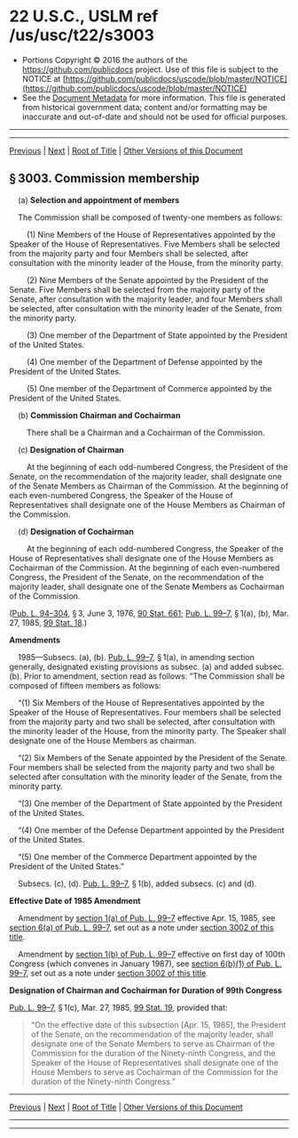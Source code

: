 ---
---

# 22 U.S.C., USLM ref /us/usc/t22/s3003

* Portions Copyright © 2016 the authors of the https://github.com/publicdocs project.
  Use of this file is subject to the NOTICE at [https://github.com/publicdocs/uscode/blob/master/NOTICE](https://github.com/publicdocs/uscode/blob/master/NOTICE)
* See the [Document Metadata](././../../../..//README.md) for more information.
  This file is generated from historical government data; content and/or formatting may be inaccurate and out-of-date and should not be used for official purposes.

----------
----------

[Previous](./../../../..//us/usc/t22/ch45/m__us_usc_t22_s3002.md) | [Next](./../../../..//us/usc/t22/ch45/m__us_usc_t22_s3004.md) | [Root of Title](./../../../../) | [Other Versions of this Document](https://publicdocs.github.io/go/links?ns=uslm&ref=%2Fus%2Fusc%2Ft22%2Fs3003)

## § 3003. Commission membership

    (a) __Selection and appointment of members__ 

    The Commission shall be composed of twenty-one members as follows:

        (1) Nine Members of the House of Representatives appointed by the Speaker of the House of Representatives. Five Members shall be selected from the majority party and four Members shall be selected, after consultation with the minority leader of the House, from the minority party.

        (2) Nine Members of the Senate appointed by the President of the Senate. Five Members shall be selected from the majority party of the Senate, after consultation with the majority leader, and four Members shall be selected, after consultation with the minority leader of the Senate, from the minority party.

        (3) One member of the Department of State appointed by the President of the United States.

        (4) One member of the Department of Defense appointed by the President of the United States.

        (5) One member of the Department of Commerce appointed by the President of the United States.

    (b) __Commission Chairman and Cochairman__ 

        There shall be a Chairman and a Cochairman of the Commission.

    (c) __Designation of Chairman__ 

        At the beginning of each odd-numbered Congress, the President of the Senate, on the recommendation of the majority leader, shall designate one of the Senate Members as Chairman of the Commission. At the beginning of each even-numbered Congress, the Speaker of the House of Representatives shall designate one of the House Members as Chairman of the Commission.

    (d) __Designation of Cochairman__ 

        At the beginning of each odd-numbered Congress, the Speaker of the House of Representatives shall designate one of the House Members as Cochairman of the Commission. At the beginning of each even-numbered Congress, the President of the Senate, on the recommendation of the majority leader, shall designate one of the Senate Members as Cochairman of the Commission.

([Pub. L. 94–304][/us/pl/94/304], § 3, June 3, 1976, [90 Stat. 661][/us/stat/90/661]; [Pub. L. 99–7][/us/pl/99/7], § 1(a), (b), Mar. 27, 1985, [99 Stat. 18][/us/stat/99/18].)

 __Amendments__ 

    1985—Subsecs. (a), (b). [Pub. L. 99–7][/us/pl/99/7], § 1(a), in amending section generally, designated existing provisions as subsec. (a) and added subsec. (b). Prior to amendment, section read as follows: “The Commission shall be composed of fifteen members as follows:

    “(1) Six Members of the House of Representatives appointed by the Speaker of the House of Representatives. Four members shall be selected from the majority party and two shall be selected, after consultation with the minority leader of the House, from the minority party. The Speaker shall designate one of the House Members as chairman.

    “(2) Six Members of the Senate appointed by the President of the Senate. Four members shall be selected from the majority party and two shall be selected after consultation with the minority leader of the Senate, from the minority party.

    “(3) One member of the Department of State appointed by the President of the United States.

    “(4) One member of the Defense Department appointed by the President of the United States.

    “(5) One member of the Commerce Department appointed by the President of the United States.”

    Subsecs. (c), (d). [Pub. L. 99–7][/us/pl/99/7], § 1(b), added subsecs. (c) and (d).

 __Effective Date of 1985 Amendment__ 

    Amendment by [section 1(a) of Pub. L. 99–7][/us/pl/99/7/s1/a] effective Apr. 15, 1985, see [section 6(a) of Pub. L. 99–7][/us/pl/99/7/s6/a], set out as a note under [section 3002 of this title][/us/usc/t22/s3002].

    Amendment by [section 1(b) of Pub. L. 99–7][/us/pl/99/7/s1/b] effective on first day of 100th Congress (which convenes in January 1987), see [section 6(b)(1) of Pub. L. 99–7][/us/pl/99/7/s6/b/1], set out as a note under [section 3002 of this title][/us/usc/t22/s3002].

 __Designation of Chairman and Cochairman for Duration of 99th Congress__ 

[Pub. L. 99–7][/us/pl/99/7], § 1(c), Mar. 27, 1985, [99 Stat. 19][/us/stat/99/19], provided that: 

> “On the effective date of this subsection \[Apr. 15, 1985\], the President of the Senate, on the recommendation of the majority leader, shall designate one of the Senate Members to serve as Chairman of the Commission for the duration of the Ninety-ninth Congress, and the Speaker of the House of Representatives shall designate one of the House Members to serve as Cochairman of the Commission for the duration of the Ninety-ninth Congress.”

----------

[Previous](./../../../..//us/usc/t22/ch45/m__us_usc_t22_s3002.md) | [Next](./../../../..//us/usc/t22/ch45/m__us_usc_t22_s3004.md) | [Root of Title](./../../../../) | [Other Versions of this Document](https://publicdocs.github.io/go/links?ns=uslm&ref=%2Fus%2Fusc%2Ft22%2Fs3003)

----------
----------

[/us/pl/94/304]: https://publicdocs.github.io/go/links?ns=uslm&ref=%2Fus%2Fpl%2F94%2F304
[/us/stat/90/661]: https://publicdocs.github.io/go/links?ns=uslm&ref=%2Fus%2Fstat%2F90%2F661
[/us/pl/99/7]: https://publicdocs.github.io/go/links?ns=uslm&ref=%2Fus%2Fpl%2F99%2F7
[/us/stat/99/18]: https://publicdocs.github.io/go/links?ns=uslm&ref=%2Fus%2Fstat%2F99%2F18
[/us/pl/99/7]: https://publicdocs.github.io/go/links?ns=uslm&ref=%2Fus%2Fpl%2F99%2F7
[/us/pl/99/7]: https://publicdocs.github.io/go/links?ns=uslm&ref=%2Fus%2Fpl%2F99%2F7
[/us/pl/99/7/s1/a]: https://publicdocs.github.io/go/links?ns=uslm&ref=%2Fus%2Fpl%2F99%2F7%2Fs1%2Fa
[/us/pl/99/7/s6/a]: https://publicdocs.github.io/go/links?ns=uslm&ref=%2Fus%2Fpl%2F99%2F7%2Fs6%2Fa
[/us/usc/t22/s3002]: https://publicdocs.github.io/go/links?ns=uslm&ref=%2Fus%2Fusc%2Ft22%2Fs3002
[/us/pl/99/7/s1/b]: https://publicdocs.github.io/go/links?ns=uslm&ref=%2Fus%2Fpl%2F99%2F7%2Fs1%2Fb
[/us/pl/99/7/s6/b/1]: https://publicdocs.github.io/go/links?ns=uslm&ref=%2Fus%2Fpl%2F99%2F7%2Fs6%2Fb%2F1
[/us/usc/t22/s3002]: https://publicdocs.github.io/go/links?ns=uslm&ref=%2Fus%2Fusc%2Ft22%2Fs3002
[/us/pl/99/7]: https://publicdocs.github.io/go/links?ns=uslm&ref=%2Fus%2Fpl%2F99%2F7
[/us/stat/99/19]: https://publicdocs.github.io/go/links?ns=uslm&ref=%2Fus%2Fstat%2F99%2F19


